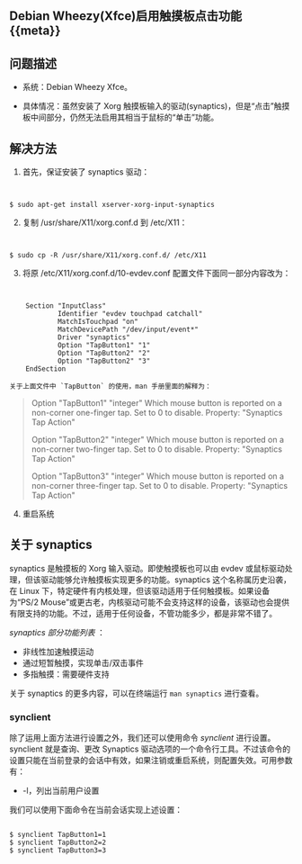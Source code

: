 Debian Wheezy(Xfce)启用触摸板点击功能 {{meta}}
----------------------------------------------

## 问题描述

+ 系统：Debian Wheezy Xfce。

+ 具体情况：虽然安装了 Xorg 触摸板输入的驱动(synaptics)，但是“点击”触摸板中间部分，仍然无法启用其相当于鼠标的“单击”功能。

## 解决方法

1. 首先，保证安装了 synaptics 驱动：

   <pre class="prettyprint">
<code>
$ sudo apt-get install xserver-xorg-input-synaptics
</code>
</pre>

2. 复制 /usr/share/X11/xorg.conf.d 到 /etc/X11：

   <pre class="prettyprint">
<code>
$ sudo cp -R /usr/share/X11/xorg.conf.d/ /etc/X11
</code>
</pre>

3. 将原 /etc/X11/xorg.conf.d/10-evdev.conf 配置文件下面同一部分内容改为：

   <pre class="prettyprint">
<code>
    Section "InputClass"  
            Identifier "evdev touchpad catchall"  
            MatchIsTouchpad "on"  
            MatchDevicePath "/dev/input/event*"  
            Driver "synaptics"  
            Option "TapButton1" "1"  
            Option "TapButton2" "2"  
            Option "TapButton2" "3"  
    EndSection
</code>
</pre>

    关于上面文件中 `TapButton` 的使用，man 手册里面的解释为：

> Option "TapButton1" "integer"
>    Which mouse button is reported on a non-corner one-finger tap.  Set  to
>    0 to disable. Property: "Synaptics Tap Action"
> 
> Option "TapButton2" "integer"
>    Which  mouse button is reported on a non-corner two-finger tap.  Set to
>    0 to disable. Property: "Synaptics Tap Action"
>
> Option "TapButton3" "integer"
>    Which mouse button is reported on a non-corner three-finger  tap.   Set
>    to 0 to disable. Property: "Synaptics Tap Action"

4. 重启系统

## 关于 synaptics

synaptics 是触摸板的 Xorg 输入驱动。即使触摸板也可以由 evdev 或鼠标驱动处理，但该驱动能够允许触摸板实现更多的功能。synaptics 这个名称属历史沿袭，在 Linux 下，特定硬件有内核处理，但该驱动适用于任何触摸板。如果设备为“PS/2 Mouse”或更古老，内核驱动可能不会支持这样的设备，该驱动也会提供有限支持的功能。不过，适用于任何设备，不管功能多少，都是非常不错了。

*synaptics 部分功能列表* ：

+ 非线性加速触摸运动
+ 通过短暂触摸，实现单击/双击事件
+ 多指触摸：需要硬件支持

关于 synaptics 的更多内容，可以在终端运行 `man synaptics` 进行查看。

### synclient

除了运用上面方法进行设置之外，我们还可以使用命令 *synclient* 进行设置。synclient 就是查询、更改 Synaptics 驱动选项的一个命令行工具。不过该命令的设置只能在当前登录的会话中有效，如果注销或重启系统，则配置失效。可用参数有：

+ -l，列出当前用户设置

我们可以使用下面命令在当前会话实现上述设置：

<pre class="prettyprint">
<code>
$ synclient TapButton1=1
$ synclient TapButton2=2
$ synclient TapButton3=3
</code>
</pre>
